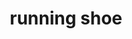 ---
layout: smileys&emotion
title: running shoe
emoji: running_shoe
permalink: 👟.html
image: assets/img/3moji/running_shoe.png
---